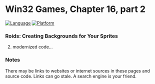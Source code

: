 # Win32 Games, Chapter 16, part 2
[![Language](https://img.shields.io/badge/Language%20-C++-blue.svg)](https://github.com/GeorgePimpleton/Win32-games/)
[![Platform](https://img.shields.io/badge/Platform%20-Win32-blue.svg)](https://github.com/GeorgePimpleton/Win32-games/)

### Roids: Creating Backgrounds for Your Sprites
2. modernized code...

### Notes
There may be links to websites or internet sources in these pages and source code. Links can go stale. A search engine is your friend.

